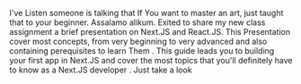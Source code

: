 I've Listen someone is talking that If You want to master an art, just taught that to your beginner.
Assalamo alikum. Exited to share my new class assignment a brief presentation on Next.JS and React.JS.
This Presentation cover most concepts, from very beginning to very advanced and also containing perequisites to learn Them . This guide leads you to building your first app in Next.JS and cover the most topics that you'll definitely have to know as a Next.JS developer . Just take a look